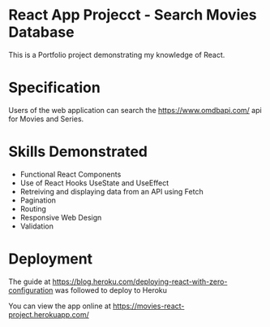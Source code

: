# React App Projecct - Search Movies Database

This is a Portfolio project demonstrating my knowledge of React.

# Specification

Users of the web application can search the https://www.omdbapi.com/ api for Movies and Series.

# Skills Demonstrated

- Functional React Components
- Use of React Hooks UseState and UseEffect
- Retreiving and displaying data from an API using Fetch
- Pagination
- Routing
- Responsive Web Design
- Validation

# Deployment

The guide at https://blog.heroku.com/deploying-react-with-zero-configuration was followed to deploy to Heroku

You can view the app online at https://movies-react-project.herokuapp.com/




